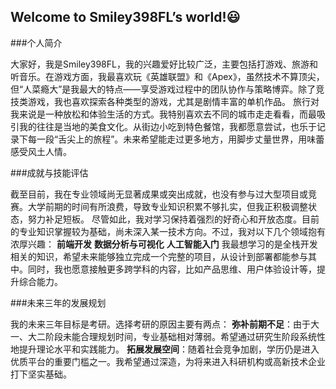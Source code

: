 ## Welcome to Smiley398FL’s world!😃

###个人简介

大家好，我是Smiley398FL，我的兴趣爱好比较广泛，主要包括打游戏、旅游和听音乐。在游戏方面，我最喜欢玩《英雄联盟》和《Apex》，虽然技术不算顶尖，但“人菜瘾大”是我最大的特点——享受游戏过程中的团队协作与策略博弈。除了竞技类游戏，我也喜欢探索各种类型的游戏，尤其是剧情丰富的单机作品。
旅行对我来说是一种放松和体验生活的方式。我特别喜欢去不同的城市走走看看，而最吸引我的往往是当地的美食文化。从街边小吃到特色餐馆，我都愿意尝试，也乐于记录下每一段“舌尖上的旅程”。未来希望能走过更多地方，用脚步丈量世界，用味蕾感受风土人情。

###成就与技能评估

截至目前，我在专业领域尚无显著成果或突出成就，也没有参与过大型项目或竞赛。大学前期的时间有所浪费，导致专业知识积累不够扎实，但我正积极调整状态，努力补足短板。
尽管如此，我对学习保持着强烈的好奇心和开放态度。目前的专业知识掌握较为基础，尚未深入某一技术方向。不过，我对以下几个领域抱有浓厚兴趣：
  **前端开发**
  **数据分析与可视化**
  **人工智能入门**
我最想学习的是全栈开发相关的知识，希望未来能够独立完成一个完整的项目，从设计到部署都能参与其中。同时，我也愿意接触更多跨学科的内容，比如产品思维、用户体验设计等，提升综合能力。

###未来三年的发展规划

我的未来三年目标是考研。选择考研的原因主要有两点：
  **弥补前期不足**：由于大一、大二阶段未能合理规划时间，专业基础相对薄弱。希望通过研究生阶段系统性地提升理论水平和实践能力。
  **拓展发展空间**：随着社会竞争加剧，学历仍是进入优质平台的重要门槛之一。我希望通过深造，为将来进入科研机构或高新技术企业打下坚实基础。
